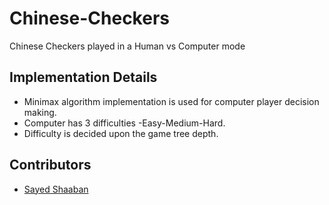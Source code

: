 # Chinese-Checkers
Chinese Checkers played in a Human vs Computer mode  
## Implementation Details
- Minimax algorithm implementation is used for computer player decision making.
- Computer has 3 difficulties -Easy-Medium-Hard.
- Difficulty is decided upon the game tree depth.
## Contributors

* [Sayed Shaaban][1]

[1]:https://github.com/sayedshaaban4
